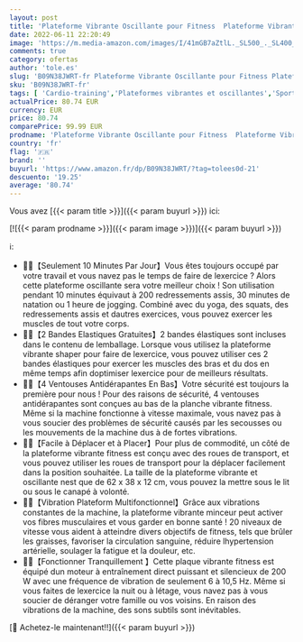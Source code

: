 ```yaml
---
layout: post
title: 'Plateforme Vibrante Oscillante pour Fitness  Plateforme Vibrante Silencieux|Antidérapant|20 Vitesses Équivalent à 99 Vitesses  Plaque Vibrante Contrôlé par Ecran/Télécommande  Charge Maximale 120kg'
date: 2022-06-11 22:20:49
image: 'https://m.media-amazon.com/images/I/41mGB7aZtlL._SL500_._SL400_.jpg'
comments: true
category: ofertas
author: 'tole.es'
slug: 'B09N38JWRT-fr Plateforme Vibrante Oscillante pour Fitness Plateforme...'
sku: 'B09N38JWRT-fr'
tags: [ 'Cardio-training','Plateformes vibrantes et oscillantes','Sports et Loisirs','Équipement dexercice et musculation','🇫🇷', ]
actualPrice: 80.74 EUR
currency: EUR
price: 80.74
comparePrice: 99.99 EUR
prodname: 'Plateforme Vibrante Oscillante pour Fitness  Plateforme Vibrante Silencieux|Antidérapant|20 Vitesses Équivalent à 99 Vitesses  Plaque Vibrante Contrôlé par Ecran/Télécommande  Charge Maximale 120kg'
country: 'fr'
flag: '🇫🇷'
brand: ''
buyurl: 'https://www.amazon.fr/dp/B09N38JWRT/?tag=tolees0d-21'
descuento: '19.25'
average: '80.74'
---
```


Vous avez [{{< param title >}}]({{< param buyurl >}}) ici:

[![{{< param prodname >}}]({{< param image >}})]({{< param buyurl >}})

ℹ️:

- 💪💪【Seulement 10 Minutes Par Jour】Vous êtes toujours occupé par votre travail et vous navez pas le temps de faire de lexercice ? Alors cette plateforme oscillante sera votre meilleur choix ! Son utilisation pendant 10 minutes équivaut à 200 redressements assis, 30 minutes de natation ou 1 heure de jogging. Combiné avec du yoga, des squats, des redressements assis et dautres exercices, vous pouvez exercer les muscles de tout votre corps.
- 💪💪【2 Bandes Elastiques Gratuites】2 bandes élastiques sont incluses dans le contenu de lemballage. Lorsque vous utilisez la plateforme vibrante shaper pour faire de lexercice, vous pouvez utiliser ces 2 bandes élastiques pour exercer les muscles des bras et du dos en même temps afin doptimiser lexercice pour de meilleurs résultats.
- 💪💪【4 Ventouses Antidérapantes En Bas】Votre sécurité est toujours la première pour nous ! Pour des raisons de sécurité, 4 ventouses antidérapantes sont conçues au bas de la planche vibrante fitness. Même si la machine fonctionne à vitesse maximale, vous navez pas à vous soucier des problèmes de sécurité causés par les secousses ou les mouvements de la machine dus à de fortes vibrations.
- 💪💪【Facile à Déplacer et à Placer】Pour plus de commodité, un côté de la plateforme vibrante fitness est conçu avec des roues de transport, et vous pouvez utiliser les roues de transport pour la déplacer facilement dans la position souhaitée. La taille de la plateforme vibrante et oscillante nest que de 62 x 38 x 12 cm, vous pouvez la mettre sous le lit ou sous le canapé à volonté.
- 💪💪【Vibration Plateform Multifonctionnel】Grâce aux vibrations constantes de la machine, la plateforme vibrante minceur peut activer vos fibres musculaires et vous garder en bonne santé ! 20 niveaux de vitesse vous aident à atteindre divers objectifs de fitness, tels que brûler les graisses, favoriser la circulation sanguine, réduire lhypertension artérielle, soulager la fatigue et la douleur, etc.
- 💪💪【Fonctionner Tranquillement 】Cette plaque vibrante fitness est équipé dun moteur à entraînement direct puissant et silencieux de 200 W avec une fréquence de vibration de seulement 6 à 10,5 Hz. Même si vous faites de lexercice la nuit ou à létage, vous navez pas à vous soucier de déranger votre famille ou vos voisins. En raison des vibrations de la machine, des sons subtils sont inévitables.

[🛒 Achetez-le maintenant!!]({{< param buyurl >}})
